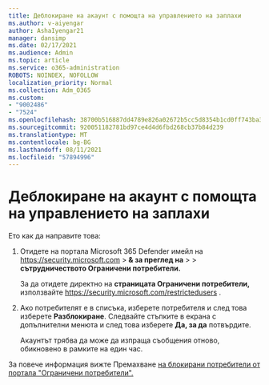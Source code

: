 ```yaml
---
title: Деблокиране на акаунт с помощта на управлението на заплахи
ms.author: v-aiyengar
author: AshaIyengar21
manager: dansimp
ms.date: 02/17/2021
ms.audience: Admin
ms.topic: article
ms.service: o365-administration
ROBOTS: NOINDEX, NOFOLLOW
localization_priority: Normal
ms.collection: Adm_O365
ms.custom:
- "9002486"
- "7524"
ms.openlocfilehash: 38700b516887dd4789e826a02672b5cc5d8354b1cd0ff743ba321724903413ba
ms.sourcegitcommit: 920051182781bd97ce4d4d6fbd268cb37b84d239
ms.translationtype: MT
ms.contentlocale: bg-BG
ms.lasthandoff: 08/11/2021
ms.locfileid: "57894996"
---
```

# <a name="unblock-an-account-by-using-threat-management"></a>Деблокиране на акаунт с помощта на управлението на заплахи

Ето как да направите това:

1. Отидете на портала Microsoft 365 Defender имейл на <https://security.microsoft.com> \> **& за преглед на** \>  \> **сътрудничеството Ограничени потребители.**

   За да отидете директно на **страницата Ограничени потребители,** използвайте <https://security.microsoft.com/restrictedusers> .

2. Ако потребителят е в списъка, изберете потребителя и след това изберете **Разблокиране**. Следвайте стъпките в екрана с допълнителни менюта и след това изберете **Да, за да** потвърдите.

   Акаунтът трябва да може да изпраща съобщения отново, обикновено в рамките на един час.

За повече информация вижте Премахване [на блокирани потребители от портала "Ограничени потребители".](https://docs.microsoft.com/microsoft-365/security/office-365-security/removing-user-from-restricted-users-portal-after-spam)
